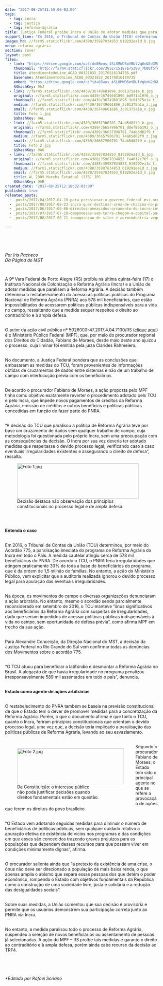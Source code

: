 ```yaml
---
date: "2017-08-25T11:50:06-03:00"
tags:
  - tag: incra
  - tag: justiça
  - tag: reforma-agrária
title: Justiça Federal proíbe Incra e União de adotar medidas que paralisem a Reforma Agrária
support_line: "Em 2016, o Tribunal de Contas da União (TCU) determinou, por meio do Acórdão 775, a paralisação do programa de Reforma Agrária em todo o País."
images_hd: //farm5.staticflickr.com/4388/35987834853_019292ea1d_b.jpg
menu: reforma agrária
section: cover
layout: post
files:
  - link: "https://drive.google.com/uc?id=0Bwus_4SL8MWDSmVBUlVqUnN2dGM&export=download"
    thumbnail: "http://farm4.staticflickr.com/3852/15187675380_7b00f5fdff_b.jpg"
    title: AtendimentoOnLine_ACAO_00321832_20170816134735.pdf
    basename: AtendimentoOnLine_ACAO_00321832_20170816134735
    embed: "https://drive.google.com/uc?id=0Bwus_4SL8MWDSmVBUlVqUnN2dGM"
    $$hashKey: 0AJ
  - link: //farm5.staticflickr.com/4439/36749601896_3c01375a1a_b.jpg
    original: //farm5.staticflickr.com/4439/36749601896_bd971a19f6_o.jpg
    thumbnail: //farm5.staticflickr.com/4439/36749601896_3c01375a1a_t.jpg
    medium: //farm5.staticflickr.com/4439/36749601896_3c01375a1a_z.jpg
    small: //farm5.staticflickr.com/4439/36749601896_3c01375a1a_n.jpg
    title: Foto 1.jpg
    $$hashKey: 0AL
  - link: //farm5.staticflickr.com/4389/36657906701_74ab5d02f9_b.jpg
    original: //farm5.staticflickr.com/4389/36657906701_ddef86b193_o.jpg
    thumbnail: //farm5.staticflickr.com/4389/36657906701_74ab5d02f9_t.jpg
    medium: //farm5.staticflickr.com/4389/36657906701_74ab5d02f9_z.jpg
    small: //farm5.staticflickr.com/4389/36657906701_74ab5d02f9_n.jpg
    title: Foto 2.jpg
    $$hashKey: 0AO
  - link: //farm5.staticflickr.com/4388/35987834853_019292ea1d_b.jpg
    original: //farm5.staticflickr.com/4388/35987834853_fa4017c76f_o.jpg
    thumbnail: //farm5.staticflickr.com/4388/35987834853_019292ea1d_t.jpg
    medium: //farm5.staticflickr.com/4388/35987834853_019292ea1d_z.jpg
    small: //farm5.staticflickr.com/4388/35987834853_019292ea1d_n.jpg
    title: AL 2009 Marcha Estadual (133).JPG
    $$hashKey: 0AR
created_date: "2017-08-25T12:18:32-03:00"
published: true
releated_posts:
  - _posts/2017/04/2017-04-18-para-pressionar-o-governo-federal-mst-ocupa-sede-do-incra-em-brasilia.md
  - _posts/2017/08/2017-08-23-incra-quer-destinar-area-de-chacina-no-para-a-reforma-agraria.md
  - _posts/2017/06/2017-06-06-direitos-ameacados-orcamento-do-incra-inviabiliza-titulacao-de-terras-quilombolas.md
  - _posts/2017/07/2017-07-10-camponeses-sem-terra-chegam-a-capital-paranaense-para-reuniao-com-incra.md
  - _posts/2017/08/2017-08-21-inauguracao-de-silos-e-agroindustria-vegetal-do-mst-vao-gerar-mais-trabalho-e-renda-no-campo.md

---
```

<p>&nbsp;</p>

<p>&nbsp;</p>

<p><em>Por Iris Pacheco<br />
Da P&aacute;gina do MST</em></p>

<p>&nbsp;</p>

<p>A 9&ordf; Vara Federal de Porto Alegre (RS) proibiu na &uacute;ltima quinta-feira (17) o Instituto Nacional de Coloniza&ccedil;&atilde;o e Reforma Agr&aacute;ria (Incra) e a Uni&atilde;o de adotar medidas que paralisem a Reforma Agr&aacute;ria. A decis&atilde;o tamb&eacute;m determina o restabelecimento do acesso &agrave;s pol&iacute;ticas p&uacute;blicas do Programa Nacional de Reforma Agr&aacute;ria (PNRA) aos 578 mil benefici&aacute;rios, que est&atilde;o impossibilitados de acessarem pol&iacute;ticas p&uacute;blicas indispens&aacute;veis para a vida no campo, ressaltando que a medida sequer respeitou o direito ao contradit&oacute;rio e &agrave; ampla defesa.</p>

<p><br />
O autor da a&ccedil;&atilde;o civil p&uacute;blica n&ordm; 5026000-47.2017.4.04.7100/RS (<a href="https://drive.google.com/uc?id=0Bwus_4SL8MWDSmVBUlVqUnN2dGM&amp;export=download">clique aqui</a>) &eacute; o Minist&eacute;rio P&uacute;blico Federal (MPF), que, por meio do procurador regional dos Direitos do Cidad&atilde;o, Fabiano de Moraes, desde maio deste ano ajuizou o processo, cuja liminar foi emitida pela ju&iacute;za Clarides Rahmeiero.</p>

<p><br />
No documento, a Justi&ccedil;a Federal pondera que as conclus&otilde;es que embasaram as medidas do TCU, foram provenientes de informa&ccedil;&otilde;es obtidas de cruzamentos de dados entre sistemas e n&atilde;o de um trabalho de campo com interlocu&ccedil;&atilde;o pr&eacute;via com os benefici&aacute;rios.</p>

<p><br />
De acordo o procurador Fabiano de Moraes, a a&ccedil;&atilde;o proposta pelo MPF tinha como objetivo exatamente reverter o procedimento adotado pelo TCU e pelo Incra, que impede novos pagamentos de cr&eacute;ditos da Reforma Agr&aacute;ria, emiss&atilde;o de cr&eacute;ditos e outros benef&iacute;cios e pol&iacute;ticas p&uacute;blicas concedidas em fun&ccedil;&atilde;o de fazer parte do PNRA.</p>

<p><br />
&ldquo;A decis&atilde;o do TCU que paralisou a pol&iacute;tica de Reforma Agr&aacute;ria teve por base um cruzamento de dados sem qualquer trabalho de campo, cuja metodologia foi questionada pelo pr&oacute;prio Incra, sem uma preocupa&ccedil;&atilde;o com as consequ&ecirc;ncias da decis&atilde;o. O Incra por sua vez deveria ter adotado medidas que respeitasse o devido processo legal, verificando caso a caso eventuais irregularidades existentes e assegurando o direito de defesa&rdquo;, ressalta.</p>

<figure class="image"><img alt="Foto 1.jpg" height="116" src="//farm5.staticflickr.com/4439/36749601896_3c01375a1a_b.jpg" width="400" />
<figcaption>Decis&atilde;o destaca n&atilde;o observa&ccedil;&atilde;o dos princ&iacute;pios<br />
constitucionais no processo legal e de ampla defesa.<br />
&nbsp;</figcaption>
</figure>

<p>&nbsp;</p>

<p><strong>Entenda o caso</strong></p>

<p><br />
Em 2016, o Tribunal de Contas da Uni&atilde;o (TCU) determinou, por meio do Ac&oacute;rd&atilde;o 775, a paralisa&ccedil;&atilde;o imediata do programa de Reforma Agr&aacute;ria do Incra em todo o Pa&iacute;s. A medida cautelar atingiu cerca de 578 mil benefici&aacute;rios do PNRA. De acordo o TCU, o PNRA teria irregularidades que atingem praticamente 30% de toda a base de benefici&aacute;rios do programa, que &eacute; da ordem de 1,5 milh&atilde;o de fam&iacute;lias. No entanto, a a&ccedil;&atilde;o do Minist&eacute;rio P&uacute;blico, vem explicitar que a auditoria realizada ignorou o devido processo legal para apura&ccedil;&atilde;o das eventuais irregularidades.</p>

<p><br />
Na &eacute;poca, os movimentos do campo e diversas organiza&ccedil;&otilde;es denunciaram a a&ccedil;&atilde;o arbitr&aacute;ria. No entanto, mesmo o acord&atilde;o sendo parcialmente reconsiderado em setembro de 2016, o TCU manteve &ldquo;&ocirc;nus significativos aos benefici&aacute;rios da Reforma Agr&aacute;ria com suspeitas de irregularidades, dado que seriam impedidos de acessar pol&iacute;ticas p&uacute;blicas indispens&aacute;veis &agrave; vida no campo, sem oportunidade de defesa pr&eacute;via&rdquo;, como afirma MPF em trecho da sua a&ccedil;&atilde;o.</p>

<p><br />
Para Alexandre Concei&ccedil;&atilde;o, da Dire&ccedil;&atilde;o Nacional do MST, a decis&atilde;o da Justi&ccedil;a Federal no Rio Grande do Sul vem confirmar todas as den&uacute;ncias dos Movimentos sobre o acord&atilde;o 775.</p>

<p><br />
&ldquo;O TCU atuou para beneficiar o latif&uacute;ndio e desmontar a Reforma Agr&aacute;ria no Brasil. A alega&ccedil;&atilde;o de que havia irregularidade no programa penalizou irresponsavelmente 589 mil assentados em todo o pa&iacute;s&rdquo;, denuncia.</p>

<p><br />
<strong>Estado como agente de a&ccedil;&otilde;es arbitr&aacute;rias</strong></p>

<p><br />
O restabelecimento do PNRA tamb&eacute;m se baseia na previs&atilde;o constitucional de que o Estado tem o dever de promover medidas para a concretiza&ccedil;&atilde;o da Reforma Agr&aacute;ria. Por&eacute;m, o que o documento afirma &eacute; que tanto o TCU, quanto o Incra, feriram princ&iacute;pios constitucionais que orientam o devido processo legal, uma vez que, a decis&atilde;o teria implicado a paralisa&ccedil;&atilde;o das pol&iacute;ticas p&uacute;blicas de Reforma Agr&aacute;ria, levando ao seu esvaziamento.<br />
&nbsp;</p>

<figure class="image" style="float:left"><img alt="Foto 2.jpg" height="118" src="//farm5.staticflickr.com/4389/36657906701_74ab5d02f9_b.jpg" width="350" />
<figcaption>Da Constitui&ccedil;&atilde;o: o interesse p&uacute;blico<br />
n&atilde;o pode justificar decis&otilde;es quando<br />
direitos fundamentais est&atilde;o em quest&atilde;o.</figcaption>
</figure>

<p>Segundo o procurador Fabiano de Moraes, o Estado tem sido o principal agente no que se refere a provoca&ccedil;&atilde;o de a&ccedil;&otilde;es que ferem os direitos do povo brasileiro.</p>

<p><br />
&ldquo;O Estado vem adotando seguidas medidas para diminuir o n&uacute;mero de benefici&aacute;rios de pol&iacute;ticas p&uacute;blicas, sem qualquer cuidado relativo a apura&ccedil;&atilde;o efetiva de exist&ecirc;ncia de v&iacute;cios nos programas e das condi&ccedil;&otilde;es em que esses s&atilde;o concedidos trazendo graves preju&iacute;zos para as popula&ccedil;&otilde;es que dependem desses recursos para que possam viver em condi&ccedil;&otilde;es minimamente dignas&rdquo;, afirma.</p>

<p><br />
O procurador salienta ainda que &ldquo;a pretexto da exist&ecirc;ncia de uma crise, o &ocirc;nus n&atilde;o deve ser direcionado a popula&ccedil;&atilde;o de mais baixa renda, o que apenas amplia o abismo que separa essas pessoas dos que det&eacute;m o poder econ&ocirc;mico, rompendo o Estado com objetivos fundamentais da Rep&uacute;blica como a constru&ccedil;&atilde;o de uma sociedade livre, justa e solid&aacute;ria e a redu&ccedil;&atilde;o das desigualdades sociais&rdquo;.</p>

<p><br />
Sobre suas medidas, a Uni&atilde;o comentou que sua decis&atilde;o &eacute; provis&oacute;ria e permite que os usu&aacute;rios demonstrem sua participa&ccedil;&atilde;o correta junto ao PNRA via Incra.</p>

<p><br />
No entanto, a medida paralisou todo o processo de Reforma Agr&aacute;ria, suspendeu a sele&ccedil;&atilde;o de novos benefici&aacute;rios ou assentamento de pessoas j&aacute; selecionadas. A a&ccedil;&atilde;o do MPF &ndash; RS pro&iacute;be tais medidas e garante o direito ao contradit&oacute;rio e &agrave; ampla defesa, por&eacute;m ainda cabe recurso da decis&atilde;o ao TRF4.</p>

<p>&nbsp;</p>

<p>&nbsp;</p>

<p><em>*Editado por Rafael Soriano</em></p>
